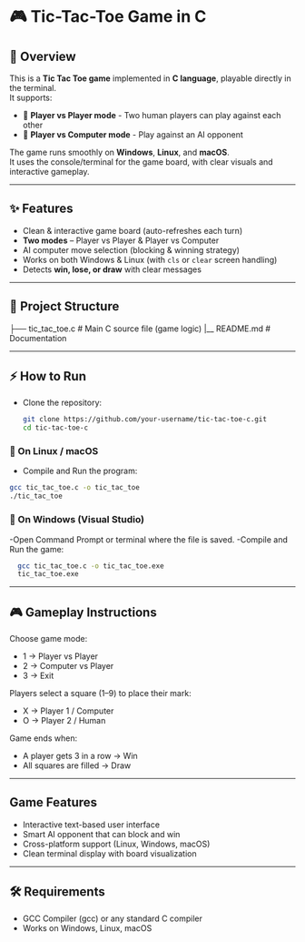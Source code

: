 # 🎮 Tic-Tac-Toe Game in C  

## 📌 Overview  
This is a **Tic Tac Toe game** implemented in **C language**, playable directly in the terminal.  
It supports:  
- 👥 **Player vs Player mode** - Two human players can play against each other
- 🤖 **Player vs Computer mode** - Play against an AI opponent 

The game runs smoothly on **Windows**, **Linux**, and **macOS**.  
It uses the console/terminal for the game board, with clear visuals and interactive gameplay.  

---

## ✨ Features  
- Clean & interactive game board (auto-refreshes each turn)  
- **Two modes** – Player vs Player & Player vs Computer  
- AI computer move selection (blocking & winning strategy)  
- Works on both Windows & Linux (with `cls` or `clear` screen handling)  
- Detects **win, lose, or draw** with clear messages  

---

## 📂 Project Structure  
├── tic_tac_toe.c # Main C source file (game logic)
|__ README.md # Documentation

---

## ⚡ How to Run  

- Clone the repository:  
   ```bash
   git clone https://github.com/your-username/tic-tac-toe-c.git
   cd tic-tac-toe-c
   ```
### 🔹 On Linux / macOS  
  - Compile and Run the program:
```bash
gcc tic_tac_toe.c -o tic_tac_toe
./tic_tac_toe
```
### 🔹 On Windows (Visual Studio)

-Open Command Prompt or terminal where the file is saved.
-Compile and Run the game:
```bash
  gcc tic_tac_toe.c -o tic_tac_toe.exe
  tic_tac_toe.exe
```
---
## 🎮 Gameplay Instructions
Choose game mode:
- 1 → Player vs Player
- 2 → Computer vs Player
- 3 → Exit

Players select a square (1–9) to place their mark:
- X → Player 1 / Computer
- O → Player 2 / Human

Game ends when:
- A player gets 3 in a row → Win
- All squares are filled → Draw
---
## Game Features
- Interactive text-based user interface
- Smart AI opponent that can block and win
- Cross-platform support (Linux, Windows, macOS)
- Clean terminal display with board visualization
---
## 🛠️ Requirements
- GCC Compiler (gcc) or any standard C compiler
- Works on Windows, Linux, macOS
